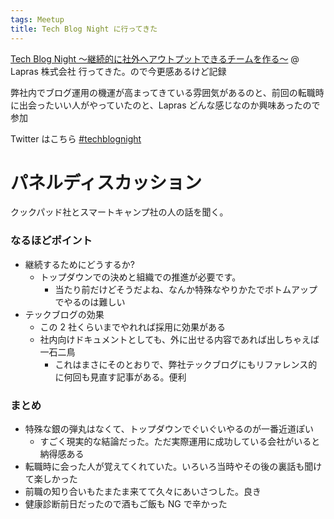 ```yaml
---
tags: Meetup
title: Tech Blog Night に行ってきた
---
```


[Tech Blog Night 〜継続的に社外へアウトプットできるチームを作る〜](https://lapras.connpass.com/event/155775/) @ Lapras 株式会社 行ってきた。ので今更感あるけど記録

弊社内でブログ運用の機運が高まってきている雰囲気があるのと、前回の転職時に出会ったいい人がやっていたのと、Lapras どんな感じなのか興味あったので参加

Twitter はこちら [#techblognight](https://twitter.com/hashtag/techblognight)

# パネルディスカッション

クックパッド社とスマートキャンプ社の人の話を聞く。

### なるほどポイント

- 継続するためにどうするか?
  - トップダウンでの決めと組織での推進が必要です。
    - 当たり前だけどそうだよね、なんか特殊なやりかたでボトムアップでやるのは難しい
- テックブログの効果
  - この 2 社くらいまでやれれば採用に効果がある
  - 社内向けドキュメントとしても、外に出せる内容であれば出しちゃえば一石二鳥
    - これはまさにそのとおりで、弊社テックブログにもリファレンス的に何回も見直す記事がある。便利

### まとめ

- 特殊な銀の弾丸はなくて、トップダウンでぐいぐいやるのが一番近道ぽい
  - すごく現実的な結論だった。ただ実際運用に成功している会社がいると納得感ある
- 転職時に会った人が覚えてくれていた。いろいろ当時やその後の裏話も聞けて楽しかった
- 前職の知り合いもたまたま来てて久々にあいさつした。良き
- 健康診断前日だったので酒もご飯も NG で辛かった
